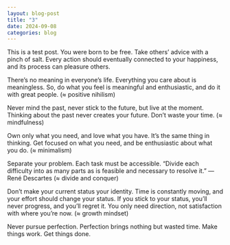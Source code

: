 ```yaml
---
layout: blog-post
title: "3"
date: 2024-09-08
categories: blog
---
```


This is a test post.
You were born to be free. Take others’ advice with a pinch of salt. Every action should eventually connected to your happiness, and its process can pleasure others.

There’s no meaning in everyone’s life. Everything you care about is meaningless. So, do what you feel is meaningful and enthusiastic, and do it with great people. (≈ positive nihilism)

Never mind the past, never stick to the future, but live at the moment. Thinking about the past never creates your future. Don’t waste your time. (≈ mindfulness)

Own only what you need, and love what you have. It’s the same thing in thinking. Get focused on what you need, and be enthusiastic about what you do. (≈ minimalism)

Separate your problem. Each task must be accessible. “Divide each difficulty into as many parts as is feasible and necessary to resolve it.” — René Descartes (≈ divide and conquer)

Don’t make your current status your identity. Time is constantly moving, and your effort should change your status. If you stick to your status, you’ll never progress, and you’ll regret it. You only need direction, not satisfaction with where you’re now. (≈ growth mindset)

Never pursue perfection. Perfection brings nothing but wasted time. Make things work. Get things done.